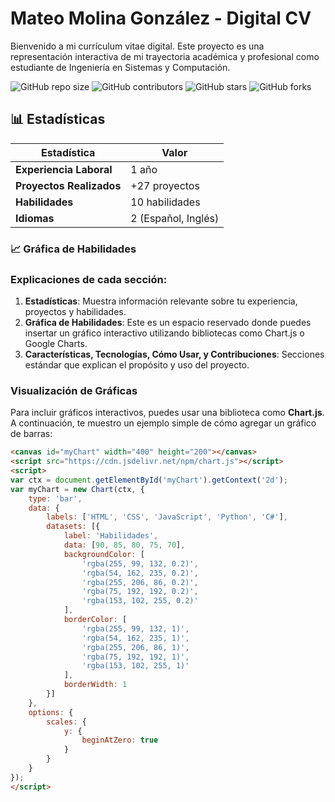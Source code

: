# Mateo Molina González - Digital CV

Bienvenido a mi currículum vitae digital. Este proyecto es una representación interactiva de mi trayectoria académica y profesional como estudiante de Ingeniería en Sistemas y Computación. 

![GitHub repo size](https://img.shields.io/github/repo-size/molxeuz/https://github.com/molxeuz/PersonalCurriculumVitae)
![GitHub contributors](https://img.shields.io/github/contributors/molxeuz/https://github.com/molxeuz/PersonalCurriculumVitae)
![GitHub stars](https://img.shields.io/github/stars/molxeuz/https://github.com/molxeuz/PersonalCurriculumVitae)
![GitHub forks](https://img.shields.io/github/forks/molxeuz/https://github.com/molxeuz/PersonalCurriculumVitae)

## 📊 Estadísticas

| **Estadística**               | **Valor**            |
|-------------------------------|----------------------|
| **Experiencia Laboral**       | 1 año                |
| **Proyectos Realizados**      | +27 proyectos        |
| **Habilidades**               | 10 habilidades       |
| **Idiomas**                   | 2 (Español, Inglés)  |

### 📈 Gráfica de Habilidades


### Explicaciones de cada sección:

1. **Estadísticas**: Muestra información relevante sobre tu experiencia, proyectos y habilidades.
2. **Gráfica de Habilidades**: Este es un espacio reservado donde puedes insertar un gráfico interactivo utilizando bibliotecas como Chart.js o Google Charts. 
3. **Características, Tecnologías, Cómo Usar, y Contribuciones**: Secciones estándar que explican el propósito y uso del proyecto.

### Visualización de Gráficas

Para incluir gráficos interactivos, puedes usar una biblioteca como **Chart.js**. A continuación, te muestro un ejemplo simple de cómo agregar un gráfico de barras:

```html
<canvas id="myChart" width="400" height="200"></canvas>
<script src="https://cdn.jsdelivr.net/npm/chart.js"></script>
<script>
var ctx = document.getElementById('myChart').getContext('2d');
var myChart = new Chart(ctx, {
    type: 'bar',
    data: {
        labels: ['HTML', 'CSS', 'JavaScript', 'Python', 'C#'],
        datasets: [{
            label: 'Habilidades',
            data: [90, 85, 80, 75, 70],
            backgroundColor: [
                'rgba(255, 99, 132, 0.2)',
                'rgba(54, 162, 235, 0.2)',
                'rgba(255, 206, 86, 0.2)',
                'rgba(75, 192, 192, 0.2)',
                'rgba(153, 102, 255, 0.2)'
            ],
            borderColor: [
                'rgba(255, 99, 132, 1)',
                'rgba(54, 162, 235, 1)',
                'rgba(255, 206, 86, 1)',
                'rgba(75, 192, 192, 1)',
                'rgba(153, 102, 255, 1)'
            ],
            borderWidth: 1
        }]
    },
    options: {
        scales: {
            y: {
                beginAtZero: true
            }
        }
    }
});
</script>
